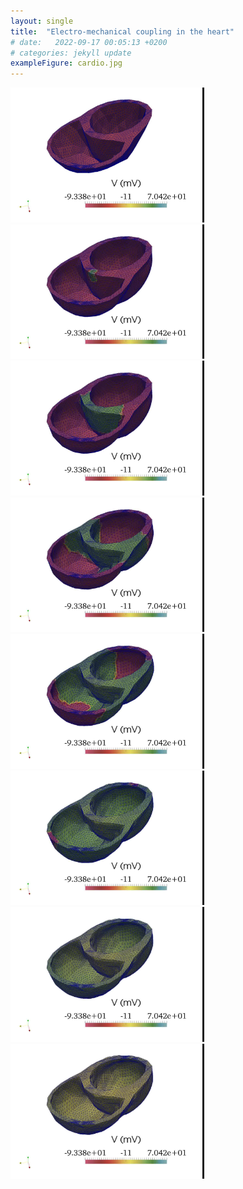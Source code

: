 ```yaml
---
layout: single
title:  "Electro-mechanical coupling in the heart"
# date:   2022-09-17 00:05:13 +0200
# categories: jekyll update
exampleFigure: cardio.jpg
---
```


<img src="/assets/images/03cardio/cardio001.jpg" alt="mesh_front" width="310"/>
<img src="/assets/images/03cardio/cardio003.jpg" alt="mesh_front" width="310"/>
<img src="/assets/images/03cardio/cardio005.jpg" alt="mesh_front" width="310"/>
<img src="/assets/images/03cardio/cardio007.jpg" alt="mesh_front" width="310"/>

<img src="/assets/images/03cardio/cardio009.jpg" alt="mesh_front" width="310"/>
<img src="/assets/images/03cardio/cardio011.jpg" alt="mesh_front" width="310"/>
<img src="/assets/images/03cardio/cardio013.jpg" alt="mesh_front" width="310"/>
<img src="/assets/images/03cardio/cardio015.jpg" alt="mesh_front" width="310"/>

